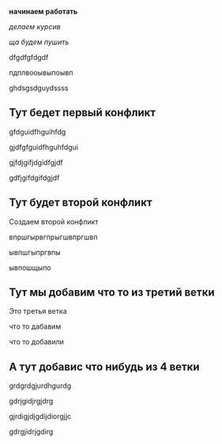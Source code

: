 **начинаем работать**

*делаем курсив*

*ща будем пушить*

dfgdfgfdgdf

пдплвооывыпоывп

ghdsgsdguydssss

## Тут бедет первый конфликт 

gfdguidfhguihfdg

gjdfgfguidfhguhfdgui

gjfdjgifjdgidfgjdf

gdfjgifdgifdgjdf
## Тут будет второй конфликт

Создаем второй конфликт 

впршгырвгпрыгшвпргшвп

ывпшгыпргвпы

ывпошщыпо
## Тут мы добавим что то из третий ветки

Это третья ветка 

что то дабавим

что то добавили 

## А тут добавис что нибудь из 4 ветки

grdgrdgjurdhgurdg

gdrjgidjrgjdrg

gjrdigjdjgdijdiorgjjc

gdrgjidrjgdirg